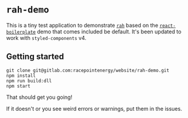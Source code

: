 # `rah-demo`

This is a tiny test application to demonstrate [`rah`](https://github.com/nels-o/rah) based on the [`react-boilerplate`](https://github.com/react-boilerplate/react-boilerplate) demo that comes included be default. It's been updated to work with `styled-components` v4.

## Getting started

```
git clone git@gitlab.com:racepointenergy/website/rah-demo.git
npm install
npm run build:dll
npm start
```

That should get you going!

If it doesn't or you see weird errors or warnings, put them in the issues.
